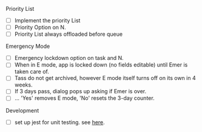 Priority List
- [ ] Implement the priority List
- [ ] Priority Option on N.
- [ ] Priority List always offloaded before queue

Emergency Mode
- [ ] Emergency lockdown option on task and N.
- [ ] When in E mode, app is locked down (no fields editable) until Emer is taken care of. 
- [ ] Tass do not get archived, however E mode itself turns off on its own in 4 weeks. 
- [ ] If 3 days pass, dialog pops up asking if Emer is over. 
- [ ] ... 'Yes' removes E mode, 'No' resets the 3-day counter.

Development
- [ ] set up jest for unit testing. see [here](https://vuejsdevelopers.com/2019/08/26/vue-what-to-unit-test-components/).
